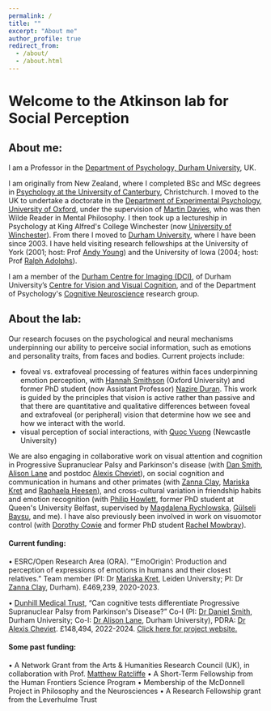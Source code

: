 ```yaml
---
permalink: /
title: ""
excerpt: "About me"
author_profile: true
redirect_from: 
  - /about/
  - /about.html
---
```


# Welcome to the Atkinson lab for Social Perception

## About me:
I am a Professor in the [Department of Psychology, Durham University](https://www.dur.ac.uk/psychology/), UK.

I am originally from New Zealand, where I completed BSc and MSc degrees in [Psychology at the University of Canterbury](https://www.canterbury.ac.nz/study/subjects/psychology/), Christchurch. I moved to the UK to undertake a doctorate in the [Department of Experimental Psychology, University of Oxford](https://www.psy.ox.ac.uk/), under the supervision of [Martin Davies](http://www.mkdavies.net/Martin_Davies/Home.html), who was then Wilde Reader in Mental Philosophy. I then took up a lectureship in Psychology at King Alfred's College Winchester (now [University of Winchester](https://www.winchester.ac.uk/)). From there I moved to [Durham University](https://www.dur.ac.uk/), where I have been since 2003. I have held visiting research fellowships at the University of York (2001; host: Prof [Andy Young](https://www.york.ac.uk/psychology/staff/emeritusfaculty/awy1/)) and the University of Iowa (2004; host: Prof [Ralph Adolphs](http://emotion.caltech.edu/)).

I am a member of the [Durham Centre for Imaging (DCI)](https://www.dur.ac.uk/psychology/research/centres/imaging/), of Durham University’s [Centre for Vision and Visual Cognition](https://www.dur.ac.uk/cvvc/), and of the Department of Psychology's [Cognitive Neuroscience](https://www.dur.ac.uk/psychology/research/groups/cognitive/) research group.

## About the lab:
Our research focuses on the psychological and neural mechanisms underpinning our ability to perceive social information, such as emotions and personality traits, from faces and bodies. Current projects include:
- foveal vs. extrafoveal processing of features within faces underpinning emotion perception, with [Hannah Smithson](https://www.psy.ox.ac.uk/team/hannah-smithson) (Oxford University) and former PhD student (now Assistant Professor) [Nazire Duran](https://www.durham.ac.uk/staff/nazire-duran/). This work is guided by the principles that vision is active rather than passive and that there are quantitative and qualitative differences between foveal and extrafoveal (or peripheral) vision that determine how we see and how we interact with the world.
- visual perception of social interactions, with [Quoc Vuong](https://www.ncl.ac.uk/medical-sciences/people/profile/quocvuong.html) (Newcastle University)

We are also engaging in collaborative work on visual attention and cognition in Progressive Supranuclear Palsy and Parkinson's disease (with [Dan Smith](https://www.durham.ac.uk/staff/daniel-smith2/), [Alison Lane](https://www.durham.ac.uk/staff/a-r-lane/) and postdoc [Alexis Cheviet](https://www.durham.ac.uk/staff/alexis-cheviet/)), on social cognition and communication in humans and other primates (with [Zanna Clay](https://www.durham.ac.uk/staff/zanna-e-clay/), [Mariska Kret](https://www.universiteitleiden.nl/en/staffmembers/mariska-kret#tab-1) and [Raphaela Heesen](https://scholar.google.com/citations?user=FM_pjS8AAAAJ&hl=en)), and cross-cultural variation in friendship habits and emotion recognition (with [Philip Howlett](https://www.researchgate.net/profile/Philip-Howlett), former PhD student at Queen's University Belfast, supervised by [Magdalena Rychlowska](https://pure.qub.ac.uk/en/persons/magdalena-rychlowska), [Gülseli Baysu](https://pure.qub.ac.uk/en/persons/g%C3%BClseli-baysu), and me). I have also previously been involved in work on visuomotor control (with [Dorothy Cowie](https://www.durham.ac.uk/staff/dorothy-cowie/) and former PhD student [Rachel Mowbray](https://www.durham.ac.uk/staff/rachel-mowbray/)). 

#### Current funding:
•	ESRC/Open Research Area (ORA). “’EmoOrigin’: Production and perception of expressions of emotions in humans and their closest relatives.” Team member (PI: Dr [Mariska Kret](https://www.universiteitleiden.nl/en/staffmembers/mariska-kret#tab-1), Leiden University; PI: Dr [Zanna Clay](https://www.durham.ac.uk/staff/zanna-e-clay/), Durham). £469,239, 2020-2023.

•	[Dunhill Medical Trust](https://dunhillmedical.org.uk), “Can cognitive tests differentiate Progressive Supranuclear Palsy from Parkinson's Disease?” Co-I (PI: [Dr Daniel Smith](https://www.durham.ac.uk/staff/daniel-smith2/), Durham University; Co-I: [Dr Alison Lane](https://www.durham.ac.uk/staff/a-r-lane/), Durham University), PDRA: [Dr Alexis Cheviet](https://www.researchgate.net/profile/Alexis-Cheviet). £148,494, 2022-2024. [Click here for project website.](http://motorbiasproject.com/can-cognitive-tests-differentiate-psp-and-parkinsons-disease)

#### Some past funding:
•	A Network Grant from the Arts & Humanities Research Council (UK), in collaboration with Prof. [Matthew Ratcliffe](https://www.york.ac.uk/philosophy/staff/ratcliffe-matthew/)
•	A Short-Term Fellowship from the Human Frontiers Science Program
•	Membership of the McDonnell Project in Philosophy and the Neurosciences
• A Research Fellowship grant from the Leverhulme Trust
